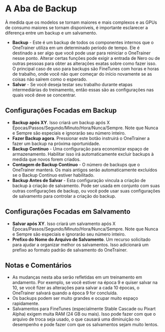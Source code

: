 # A Aba de Backup

À medida que os modelos se tornam maiores e mais complexos e as GPUs de consumo maiores se tornam disponíveis, é importante esclarecer a diferença entre um backup e um salvamento.

* **Backup** - Este é um backup de todos os componentes internos que o OneTrainer utiliza em um determinado período de tempo. Ele é destinado a ser algo que você pode usar para reiniciar o OneTrainer nesse ponto. Alterar certas funções pode exigir a entrada de Nero ou de outras pessoas para obter as alterações exatas sobre como fazer isso. O principal caso de uso para backups são FineTunes com horas e horas de trabalho, onde você não quer começar do início novamente se as coisas não saírem como o esperado.
* **Salvar** - Se você deseja testar seu trabalho durante etapas intermediárias do treinamento, então essas são as configurações nas quais você deve se concentrar.

## Configurações Focadas em Backup
* **Backup após XY**. Isso criará um backup após X Épocas/Passos/Segundo/Minuto/Hora/Nunca/Sempre. Note que Nunca e Sempre são especiais e ignorarão seu número inteiro.
* **Fazer Backup agora**. Pressionar este botão instruirá o OneTrainer a fazer um backup na próxima oportunidade.
* **Backup Contínuo** - Uma configuração para economizar espaço de armazenamento. Habilitar isso irá automaticamente excluir backups à medida que novos forem criados.
* **Contagem de Backup Contínuo** - O número de backups que o OneTrainer manterá. Os mais antigos serão automaticamente excluídos se o Backup Contínuo estiver habilitado.
* **Backup Antes de Salvar** - Esta configuração vincula a criação de backup à criação de salvamento. Pode ser usada em conjunto com suas outras configurações de backup, ou você pode usar suas configurações de salvamento para controlar a criação do backup.

## Configurações Focadas em Salvamento
* **Salvar após XY**. Isso criará um salvamento após X Épocas/Passos/Segundo/Minuto/Hora/Nunca/Sempre. Note que Nunca e Sempre são especiais e ignorarão seu número inteiro.
* **Prefixo do Nome do Arquivo de Salvamento**. Um recurso solicitado para ajudar a organizar melhor os salvamentos. Isso adicionará um prefixo ao formato padrão de salvamento do OneTrainer.

## Notas e Comentários
* As mudanças nesta aba serão refletidas em um treinamento em andamento. Por exemplo, se você estiver na época 9 e quiser salvar na 10, se você fizer as alterações para salvar a cada 10 épocas, o OneTrainer salvará quando a época 9 for concluída.
* Os backups podem ser muito grandes e ocupar muito espaço rapidamente.
* Salvamentos para FineTunes (especialmente Stable Cascade ou Pixart Alpha) exigem muita RAM (24 GB ou mais). Isso pode fazer com que o arquivo de troca seja usado, o que causará uma diminuição no desempenho e pode fazer com que os salvamentos sejam muito lentos.